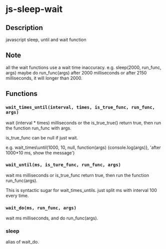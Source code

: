 # js-sleep-wait

## Description
javascript sleep, until and wait function

## Note
all the wait functions use a wait time inaccuracy.
e.g. sleep(2000, run\_func, args) maybe do run\_func(args) after 2000 milliseconds or after 2150 milliseconds, it will longer than 2000.

## Functions

### `wait_times_until(interval, times, is_true_func, run_func, args)`

wait (interval * times) milliseconds or the is\_true\_true() return true, then run the function run\_func with args.

is\_true\_func can be null if just wait.

e.g. wait\_times\until(1000, 10, null, function(args) {console.log(args)}, 'after 1000\*10 ms, show the message')


### `wait_until(ms, is_ture_func, run_func, args)`

wait ms milliseconds or is\_true\_func return true, then run the function run\_func(args).

This is syntactic sugar for wait\_times\_untils. just split ms with interval 100 every time.

### `wait_do(ms, run_func, args)`

wait ms milliseconds, and do run\_func(args).

### sleep

alias of wait\_do.
